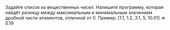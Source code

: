 Задайте список из вещественных чисел. Напишите программу, которая найдёт разницу между максимальным и минимальным значением дробной части элементов, отличной от 0.
Пример:
[1.1, 1.2, 3.1, 5, 10.01] => 0.19